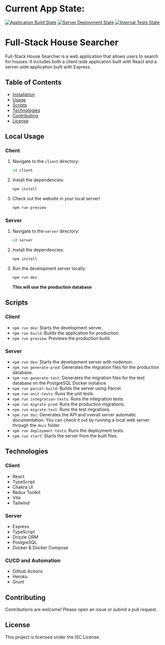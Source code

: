 # Current App State:
[![Application Build State](https://github.com/S-andres0694/Full-Stack-House-Searcher/actions/workflows/npm-grunt.yml/badge.svg)](https://github.com/S-andres0694/Full-Stack-House-Searcher/actions/workflows/npm-grunt.yml) [![Server Deployment State](https://github.com/S-andres0694/Full-Stack-House-Searcher/actions/workflows/docker-container-deployment-heroku.yml/badge.svg)](https://github.com/S-andres0694/Full-Stack-House-Searcher/actions/workflows/docker-container-deployment-heroku.yml) [![Internal Tests State](https://github.com/S-andres0694/Full-Stack-House-Searcher/actions/workflows/jest-tests.yml/badge.svg)](https://github.com/S-andres0694/Full-Stack-House-Searcher/actions/workflows/jest-tests.yml)

# Full-Stack House Searcher

Full-Stack House Searcher is a web application that allows users to search for houses. It includes both a client-side application built with React and a server-side application built with Express.

## Table of Contents
- [Installation](#installation)
- [Usage](#usage)
- [Scripts](#scripts)
- [Technologies](#technologies)
- [Contributing](#contributing)
- [License](#license)

## Local Usage

### Client
1. Navigate to the `client` directory:
    ```bash
    cd client
    ```
2. Install the dependencies:
    ```bash
    npm install
    ```
3. Check out the website in your local server!
    ```bash
    npm run preview
    ```    

### Server
1. Navigate to the `server` directory:
    ```bash
    cd server
    ```
2. Install the dependencies:
    ```bash
    npm install
    ```
3. Run the development server locally:
   ```bash
   npm run dev
   ```
   __This will use the production database__

## Scripts

### Client
- `npm run dev`: Starts the development server.
- `npm run build`: Builds the application for production.
- `npm run preview`: Previews the production build.

### Server
- `npm run dev`: Starts the development server with nodemon.
- `npm run generate-prod`: Generates the migration files for the production database.
- `npm run generate-test`: Generates the migration files for the test database on the PostgreSQL Docker instance.
- `npm run parcel-build`: Builds the server using Parcel.
- `npm run unit-tests`: Runs the unit tests.
- `npm run integration-tests`: Runs the integration tests.
- `npm run migrate-prod`: Runs the production migrations.
- `npm run migrate-test`: Runs the test migrations.
- `npm run doc`: Generates the API and overall server automatic documentation. You can check it out by running a local web server through the `docs` folder
- `npm run deployment-tests`: Runs the deployment tests.
- `npm run start`: Starts the server from the built files.  

## Technologies

### Client
- React
- TypeScript
- Chakra UI
- Redux Toolkit
- Vite
- Tailwind

### Server
- Express
- TypeScript
- Drizzle ORM
- PostgreSQL
- Docker & Docker Compose

### CI/CD and Automation
- Github Actions
- Heroku
- Grunt

## Contributing
Contributions are welcome! Please open an issue or submit a pull request.

## License
This project is licensed under the ISC License.
